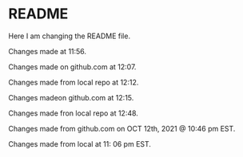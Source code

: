 # README #
Here I am changing the README file. 

Changes made at 11:56.

Changes made on github.com at 12:07. 

Changes made from local repo at 12:12.

Changes madeon github.com at 12:15.

Changes made fron local repo at 12:48. 

Changes made from github.com on OCT 12th, 2021 @ 10:46 pm EST. 

Changes made from local at 11: 06 pm EST. 
